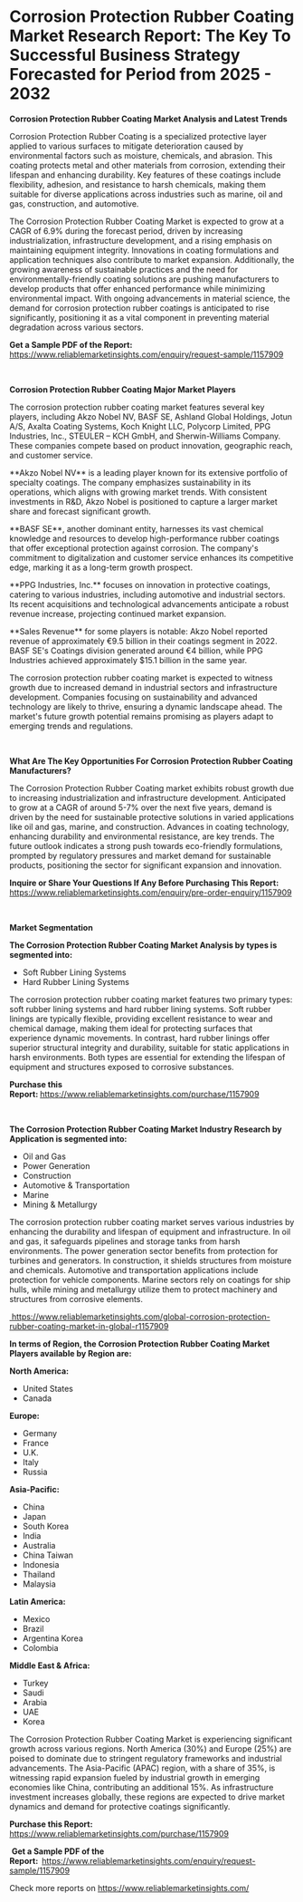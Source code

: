 <p><h1>Corrosion Protection Rubber Coating Market Research Report: The Key To Successful Business Strategy Forecasted for Period from 2025 - 2032</h1></p><p><strong>Corrosion Protection Rubber Coating Market Analysis and Latest Trends</strong></p>
<p><p>Corrosion Protection Rubber Coating is a specialized protective layer applied to various surfaces to mitigate deterioration caused by environmental factors such as moisture, chemicals, and abrasion. This coating protects metal and other materials from corrosion, extending their lifespan and enhancing durability. Key features of these coatings include flexibility, adhesion, and resistance to harsh chemicals, making them suitable for diverse applications across industries such as marine, oil and gas, construction, and automotive.</p><p>The Corrosion Protection Rubber Coating Market is expected to grow at a CAGR of 6.9% during the forecast period, driven by increasing industrialization, infrastructure development, and a rising emphasis on maintaining equipment integrity. Innovations in coating formulations and application techniques also contribute to market expansion. Additionally, the growing awareness of sustainable practices and the need for environmentally-friendly coating solutions are pushing manufacturers to develop products that offer enhanced performance while minimizing environmental impact. With ongoing advancements in material science, the demand for corrosion protection rubber coatings is anticipated to rise significantly, positioning it as a vital component in preventing material degradation across various sectors.</p></p>
<p><strong>Get a Sample PDF of the Report:&nbsp;</strong> <a href="https://www.reliablemarketinsights.com/enquiry/request-sample/1157909?utm_campaign=3167&utm_medium=2&utm_source=Github&utm_content=ia&utm_term=02042025&utm_id=corrosion-protection-rubber-coating">https://www.reliablemarketinsights.com/enquiry/request-sample/1157909</a></p>
<p>&nbsp;</p>
<p><strong>Corrosion Protection Rubber Coating Major Market Players</strong></p>
<p><p>The corrosion protection rubber coating market features several key players, including Akzo Nobel NV, BASF SE, Ashland Global Holdings, Jotun A/S, Axalta Coating Systems, Koch Knight LLC, Polycorp Limited, PPG Industries, Inc., STEULER – KCH GmbH, and Sherwin-Williams Company. These companies compete based on product innovation, geographic reach, and customer service.</p><p>**Akzo Nobel NV** is a leading player known for its extensive portfolio of specialty coatings. The company emphasizes sustainability in its operations, which aligns with growing market trends. With consistent investments in R&D, Akzo Nobel is positioned to capture a larger market share and forecast significant growth.</p><p>**BASF SE**, another dominant entity, harnesses its vast chemical knowledge and resources to develop high-performance rubber coatings that offer exceptional protection against corrosion. The company's commitment to digitalization and customer service enhances its competitive edge, marking it as a long-term growth prospect.</p><p>**PPG Industries, Inc.** focuses on innovation in protective coatings, catering to various industries, including automotive and industrial sectors. Its recent acquisitions and technological advancements anticipate a robust revenue increase, projecting continued market expansion.</p><p>**Sales Revenue** for some players is notable: Akzo Nobel reported revenue of approximately €9.5 billion in their coatings segment in 2022. BASF SE's Coatings division generated around €4 billion, while PPG Industries achieved approximately $15.1 billion in the same year. </p><p>The corrosion protection rubber coating market is expected to witness growth due to increased demand in industrial sectors and infrastructure development. Companies focusing on sustainability and advanced technology are likely to thrive, ensuring a dynamic landscape ahead. The market's future growth potential remains promising as players adapt to emerging trends and regulations.</p></p>
<p>&nbsp;</p>
<p><strong>What Are The Key Opportunities For Corrosion Protection Rubber Coating Manufacturers?</strong></p>
<p><p>The Corrosion Protection Rubber Coating market exhibits robust growth due to increasing industrialization and infrastructure development. Anticipated to grow at a CAGR of around 5-7% over the next five years, demand is driven by the need for sustainable protective solutions in varied applications like oil and gas, marine, and construction. Advances in coating technology, enhancing durability and environmental resistance, are key trends. The future outlook indicates a strong push towards eco-friendly formulations, prompted by regulatory pressures and market demand for sustainable products, positioning the sector for significant expansion and innovation.</p></p>
<p><strong>Inquire or Share Your Questions If Any Before Purchasing This Report:</strong> <a href="https://www.reliablemarketinsights.com/enquiry/pre-order-enquiry/1157909?utm_campaign=3167&utm_medium=2&utm_source=Github&utm_content=ia&utm_term=02042025&utm_id=corrosion-protection-rubber-coating">https://www.reliablemarketinsights.com/enquiry/pre-order-enquiry/1157909</a></p>
<p>&nbsp;</p>
<p><strong>Market Segmentation</strong></p>
<p><strong>The Corrosion Protection Rubber Coating Market Analysis by types is segmented into:</strong></p>
<p><ul><li>Soft Rubber Lining Systems</li><li>Hard Rubber Lining Systems</li></ul></p>
<p><p>The corrosion protection rubber coating market features two primary types: soft rubber lining systems and hard rubber lining systems. Soft rubber linings are typically flexible, providing excellent resistance to wear and chemical damage, making them ideal for protecting surfaces that experience dynamic movements. In contrast, hard rubber linings offer superior structural integrity and durability, suitable for static applications in harsh environments. Both types are essential for extending the lifespan of equipment and structures exposed to corrosive substances.</p></p>
<p><strong>Purchase this Report:&nbsp;</strong><a href="https://www.reliablemarketinsights.com/purchase/1157909?utm_campaign=3167&utm_medium=2&utm_source=Github&utm_content=ia&utm_term=02042025&utm_id=corrosion-protection-rubber-coating">https://www.reliablemarketinsights.com/purchase/1157909</a></p>
<p>&nbsp;</p>
<p><strong>The Corrosion Protection Rubber Coating Market Industry Research by Application is segmented into:</strong></p>
<p><ul><li>Oil and Gas</li><li>Power Generation</li><li>Construction</li><li>Automotive & Transportation</li><li>Marine</li><li>Mining & Metallurgy</li></ul></p>
<p><p>The corrosion protection rubber coating market serves various industries by enhancing the durability and lifespan of equipment and infrastructure. In oil and gas, it safeguards pipelines and storage tanks from harsh environments. The power generation sector benefits from protection for turbines and generators. In construction, it shields structures from moisture and chemicals. Automotive and transportation applications include protection for vehicle components. Marine sectors rely on coatings for ship hulls, while mining and metallurgy utilize them to protect machinery and structures from corrosive elements.</p></p>
<p><a href="https://www.reliablemarketinsights.com/global-corrosion-protection-rubber-coating-market-in-global-r1157909?utm_campaign=3167&utm_medium=2&utm_source=Github&utm_content=ia&utm_term=02042025&utm_id=corrosion-protection-rubber-coating">&nbsp;https://www.reliablemarketinsights.com/global-corrosion-protection-rubber-coating-market-in-global-r1157909</a></p>
<p><strong>In terms of Region, the Corrosion Protection Rubber Coating Market Players available by Region are:</strong></p>
<p>
    <p> <strong> North America: </strong>
        <ul>
            <li>United States</li>
            <li>Canada</li>
        </ul>
        </p> 
    <p> <strong> Europe: </strong>
        <ul>
            <li>Germany</li>
            <li>France</li>
            <li>U.K.</li>
            <li>Italy</li>
            <li>Russia</li>
        </ul>
        </p> 
    <p> <strong> Asia-Pacific: </strong>
        <ul>
            <li>China</li>
            <li>Japan</li>
            <li>South Korea</li>
            <li>India</li>
            <li>Australia</li>
            <li>China Taiwan</li>
            <li>Indonesia</li>
            <li>Thailand</li>
            <li>Malaysia</li>
        </ul>
        </p> 
    <p> <strong> Latin America: </strong>
        <ul>
            <li>Mexico</li>
            <li>Brazil</li>
            <li>Argentina Korea</li>
            <li>Colombia</li>
        </ul>
        </p> 
    <p> <strong> Middle East & Africa: </strong>
        <ul>
            <li>Turkey</li>
            <li>Saudi</li>
            <li>Arabia</li>
            <li>UAE</li>
            <li>Korea</li>
        </ul>
    </p>
    </p>
<p><p>The Corrosion Protection Rubber Coating Market is experiencing significant growth across various regions. North America (30%) and Europe (25%) are poised to dominate due to stringent regulatory frameworks and industrial advancements. The Asia-Pacific (APAC) region, with a share of 35%, is witnessing rapid expansion fueled by industrial growth in emerging economies like China, contributing an additional 15%. As infrastructure investment increases globally, these regions are expected to drive market dynamics and demand for protective coatings significantly.</p></p>
<p><strong>Purchase this Report: </strong><a href="https://www.reliablemarketinsights.com/purchase/1157909?utm_campaign=3167&utm_medium=2&utm_source=Github&utm_content=ia&utm_term=02042025&utm_id=corrosion-protection-rubber-coating">https://www.reliablemarketinsights.com/purchase/1157909</a></p>
<p>&nbsp;<strong>Get a Sample PDF of the Report:&nbsp;&nbsp;</strong><a href="https://www.reliablemarketinsights.com/enquiry/request-sample/1157909?utm_campaign=3167&utm_medium=2&utm_source=Github&utm_content=ia&utm_term=02042025&utm_id=corrosion-protection-rubber-coating">https://www.reliablemarketinsights.com/enquiry/request-sample/1157909</a></p>
<p><strong></strong></p>
<p>Check more reports on <a href="https://www.reliablemarketinsights.com/?utm_campaign=3167&utm_medium=2&utm_source=Github&utm_content=ia&utm_term=02042025&utm_id=corrosion-protection-rubber-coating">https://www.reliablemarketinsights.com/</a></p>